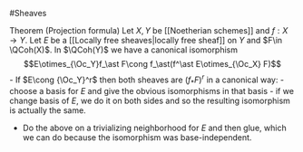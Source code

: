 #Sheaves 

Theorem (Projection formula) Let $X,Y$ be [[Noetherian schemes]] and $f:X\to Y$. Let $E$ be a [[Locally free sheaves|locally free sheaf]] on $Y$ and $F\in \QCoh(X)$. In $\QCoh(Y)$ we have a canonical isomorphism$$E\otimes_{\Oc_Y}f_\ast F\cong f_\ast(f^\ast E\otimes_{\Oc_X} F)$$   - If $E\cong {\Oc_Y}^r$ then both sheaves are $(f_\ast F)^r$ in a canonical way:
	- choose a basis for $E$ and give the obvious isomorphisms in that basis
	- if we change basis of $E$, we do it on both sides and so the resulting isomorphism is actually the same.
- Do the above on a trivializing neighborhood for $E$ and then glue, which we can do because the isomorphism was base-independent.